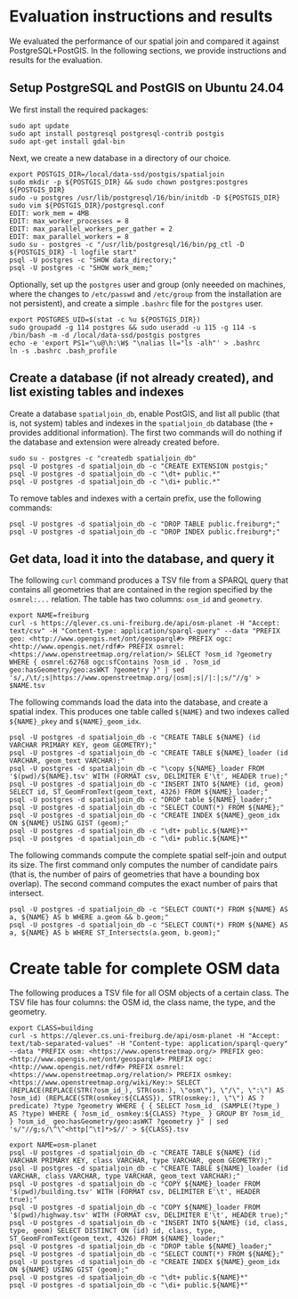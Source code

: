 # Evaluation instructions and results

We evaluated the performance of our spatial join and compared it against
PostgreSQL+PostGIS. In the following sections, we provide instructions and
results for the evaluation.

## Setup PostgreSQL and PostGIS on Ubuntu 24.04

We first install the required packages:


```
sudo apt update
sudo apt install postgresql postgresql-contrib postgis
sudo apt-get install gdal-bin
```

Next, we create a new database in a directory of our choice.

```
export POSTGIS_DIR=/local/data-ssd/postgis/spatialjoin
sudo mkdir -p ${POSTGIS_DIR} && sudo chown postgres:postgres ${POSTGIS_DIR}
sudo -u postgres /usr/lib/postgresql/16/bin/initdb -D ${POSTGIS_DIR}
sudo vim ${POSTGIS_DIR}/postgresql.conf
EDIT: work_mem = 4MB
EDIT: max_worker_processes = 8
EDIT: max_parallel_workers_per_gather = 2
EDIT: max_parallel_workers = 8
sudo su - postgres -c "/usr/lib/postgresql/16/bin/pg_ctl -D ${POSTGIS_DIR} -l logfile start"
psql -U postgres -c "SHOW data_directory;"
psql -U postgres -c "SHOW work_mem;"
```

Optionally, set up the `postgres` user and group (only neeeded on machines,
where the changes to `/etc/passwd` and `/etc/group` from the installation are
not persistent), and create a simple `.bashrc` file for the `postgres` user.

```
export POSTGRES_UID=$(stat -c %u ${POSTGIS_DIR})
sudo groupadd -g 114 postgres && sudo useradd -u 115 -g 114 -s /bin/bash -m -d /local/data-ssd/postgis postgres
echo -e 'export PS1="\u@\h:\W$ "\nalias ll="ls -alh"' > .bashrc
ln -s .bashrc .bash_profile
```

## Create a database (if not already created), and list existing tables and indexes

Create a database `spatialjoin_db`, enable PostGIS, and list all public (that
is, not system) tables and indexes in the `spatialjoin_db` database (the `+`
provides additional information). The first two commands will do nothing if
the database and extension were already created before.


```
sudo su - postgres -c "createdb spatialjoin_db"
psql -U postgres -d spatialjoin_db -c "CREATE EXTENSION postgis;"
psql -U postgres -d spatialjoin_db -c "\dt+ public.*"
psql -U postgres -d spatialjoin_db -c "\di+ public.*"
```

To remove tables and indexes with a certain prefix, use the following commands:

```
psql -U postgres -d spatialjoin_db -c "DROP TABLE public.freiburg*;"
psql -U postgres -d spatialjoin_db -c "DROP INDEX public.freiburg*;"
```

## Get data, load it into the database, and query it

The following `curl` command produces a TSV file from a SPARQL query that
contains all geometries that are contained in the region specified by the
`osmrel:...` relation. The table has two columns: `osm_id` and `geometry`.

```
export NAME=freiburg
curl -s https://qlever.cs.uni-freiburg.de/api/osm-planet -H "Accept: text/csv" -H "Content-type: application/sparql-query" --data "PREFIX geo: <http://www.opengis.net/ont/geosparql#> PREFIX ogc: <http://www.opengis.net/rdf#> PREFIX osmrel: <https://www.openstreetmap.org/relation/> SELECT ?osm_id ?geometry WHERE { osmrel:62768 ogc:sfContains ?osm_id . ?osm_id geo:hasGeometry/geo:asWKT ?geometry }" | sed 's/,/\t/;s|https://www.openstreetmap.org/|osm|;s|/|:|;s/"//g' > $NAME.tsv
```

The following commands load the data into the database, and create a spatial index.
This produces one table called `${NAME}` and two indexes called `${NAME}_pkey`
and `${NAME}_geom_idx`.


```
psql -U postgres -d spatialjoin_db -c "CREATE TABLE ${NAME} (id VARCHAR PRIMARY KEY, geom GEOMETRY);"
psql -U postgres -d spatialjoin_db -c "CREATE TABLE ${NAME}_loader (id VARCHAR, geom_text VARCHAR);"
psql -U postgres -d spatialjoin_db -c "\copy ${NAME}_loader FROM '$(pwd)/${NAME}.tsv' WITH (FORMAT csv, DELIMITER E'\t', HEADER true);"
psql -U postgres -d spatialjoin_db -c "INSERT INTO ${NAME} (id, geom) SELECT id, ST_GeomFromText(geom_text, 4326) FROM ${NAME}_loader;"
psql -U postgres -d spatialjoin_db -c "DROP table ${NAME}_loader;"
psql -U postgres -d spatialjoin_db -c "SELECT COUNT(*) FROM ${NAME};"
psql -U postgres -d spatialjoin_db -c "CREATE INDEX ${NAME}_geom_idx ON ${NAME} USING GIST (geom);"
psql -U postgres -d spatialjoin_db -c "\dt+ public.${NAME}*"
psql -U postgres -d spatialjoin_db -c "\di+ public.${NAME}*"
```

The following commands compute the complete spatial self-join and output its
size. The first command only computes the number of candidate pairs (that is,
the number of pairs of geometries that have a bounding box overlap). The second
command computes the exact number of pairs that intersect.

```
psql -U postgres -d spatialjoin_db -c "SELECT COUNT(*) FROM ${NAME} AS a, ${NAME} AS b WHERE a.geom && b.geom;"
psql -U postgres -d spatialjoin_db -c "SELECT COUNT(*) FROM ${NAME} AS a, ${NAME} AS b WHERE ST_Intersects(a.geom, b.geom);"
```

# Create table for complete OSM data

The following produces a TSV file for all OSM objects of a certain class. The
TSV file has four columns: the OSM id, the class name, the type, and the
geometry.

```
export CLASS=building
curl -s https://qlever.cs.uni-freiburg.de/api/osm-planet -H "Accept: text/tab-separated-values" -H "Content-type: application/sparql-query" --data "PREFIX osm: <https://www.openstreetmap.org/> PREFIX geo: <http://www.opengis.net/ont/geosparql#> PREFIX ogc: <http://www.opengis.net/rdf#> PREFIX osmrel: <https://www.openstreetmap.org/relation/> PREFIX osmkey: <https://www.openstreetmap.org/wiki/Key:> SELECT (REPLACE(REPLACE(STR(?osm_id_), STR(osm:), \"osm\"), \"/\", \":\") AS ?osm_id) (REPLACE(STR(osmkey:${CLASS}), STR(osmkey:), \"\") AS ?predicate) ?type ?geometry WHERE { { SELECT ?osm_id_ (SAMPLE(?type_) AS ?type) WHERE { ?osm_id_ osmkey:${CLASS} ?type_ } GROUP BY ?osm_id_ } ?osm_id_ geo:hasGeometry/geo:asWKT ?geometry }" | sed 's/"//g;s/\^\^<http[^\t]*>$//' > ${CLASS}.tsv
```

```
export NAME=osm-planet
psql -U postgres -d spatialjoin_db -c "CREATE TABLE ${NAME} (id VARCHAR PRIMARY KEY, class VARCHAR, type VARCHAR, geom GEOMETRY);"
psql -U postgres -d spatialjoin_db -c "CREATE TABLE ${NAME}_loader (id VARCHAR, class VARCHAR, type VARCHAR, geom_text VARCHAR);"
psql -U postgres -d spatialjoin_db -c "COPY ${NAME}_loader FROM '$(pwd)/building.tsv' WITH (FORMAT csv, DELIMITER E'\t', HEADER true);"
psql -U postgres -d spatialjoin_db -c "COPY ${NAME}_loader FROM '$(pwd)/highway.tsv' WITH (FORMAT csv, DELIMITER E'\t', HEADER true);"
psql -U postgres -d spatialjoin_db -c "INSERT INTO ${NAME} (id, class, type, geom) SELECT DISTINCT ON (id) id, class, type, ST_GeomFromText(geom_text, 4326) FROM ${NAME}_loader;"
psql -U postgres -d spatialjoin_db -c "DROP table ${NAME}_loader;"
psql -U postgres -d spatialjoin_db -c "SELECT COUNT(*) FROM ${NAME};"
psql -U postgres -d spatialjoin_db -c "CREATE INDEX ${NAME}_geom_idx ON ${NAME} USING GIST (geom);"
psql -U postgres -d spatialjoin_db -c "\dt+ public.${NAME}*"
psql -U postgres -d spatialjoin_db -c "\di+ public.${NAME}*"
```
